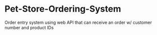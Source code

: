 # Pet-Store-Ordering-System
Order entry system using web API that can receive an order w/ customer number and product IDs
